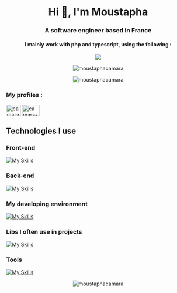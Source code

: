 <h1 align="center">Hi 👋, I'm Moustapha</h1>
<h3 align="center">A software engineer based in France</h3>

<h4 align="center">I mainly work with php and typescript, using the following :</h4>
<p align="center">
  <a href="https://skillicons.dev">
    <img src="https://skillicons.dev/icons?i=laravel,nuxtjs,tailwind" />
  </a>
</p>

<p align="center"><img src="https://github-readme-streak-stats.herokuapp.com/?user=moustaphacamara&theme=highcontrast" alt="moustaphacamara" /></p>

<p align="center"><img src="https://github-readme-stats.vercel.app/api/top-langs?username=moustaphacamara&show_icons=true&theme=highcontrast&locale=en&layout=compact" alt="moustaphacamara" /></p>

<h3 align="left">My profiles :</h3>
<p align="left">
<a href="https://linkedin.com/in/camara-moustapha" target="blank"><img align="center" src="https://raw.githubusercontent.com/rahuldkjain/github-profile-readme-generator/master/src/images/icons/Social/linked-in-alt.svg" alt="camara-moustapha" height="30" width="40" /></a>
<a href="https://moustaphacamara.fr/" target="blank"><img align="center" src="https://moustaphacamara.fr/logo-mc.svg" alt="camara-moustapha" height="30" width="48" /></a>
</p>

<h2 align="left">Technologies I use</h2>
<h3 align="left">Front-end</h3>

[![My Skills](https://skillicons.dev/icons?i=vue,react,ts,nuxtjs,pinia,html,css)](https://skillicons.dev)

<h3 align="left">Back-end</h3>

[![My Skills](https://skillicons.dev/icons?i=laravel,php,mysql,nodejs)](https://skillicons.dev)

<h3 align="left">My developing environment</h3>

[![My Skills](https://skillicons.dev/icons?i=linux,docker,phpstorm,webstorm,vscode)](https://skillicons.dev)

<h3 align="left">Libs I often use in projects</h3>

[![My Skills](https://skillicons.dev/icons?i=tailwind,vuetify,materialui)](https://skillicons.dev)

<h3 align="left">Tools</h3>

[![My Skills](https://skillicons.dev/icons?i=git,github,netlify,postman,grafana,prometheus,figma)](https://skillicons.dev)

<p align="center"> <img src="https://komarev.com/ghpvc/?username=moustaphacamara&label=Profile%20views&color=0e75b6&style=flat" alt="moustaphacamara" /> </p>


